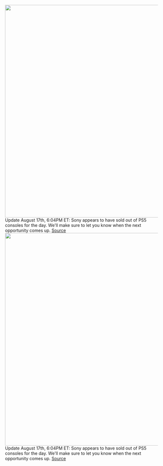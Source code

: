 <img src='https://cdn.vox-cdn.com/thumbor/J_Fm2ks8buTa0BFiN54gFi7F-Js=/0x0:2040x1360/1200x800/filters:focal(857x517:1183x843)/cdn.vox-cdn.com/uploads/chorus_image/image/69738575/acastro_210511_1777_psRestock_0005.0.jpg' width='700px' /><br/>
Update August 17th, 6:04PM ET: Sony appears to have sold out of PS5 consoles for the day. We'll make sure to let you know when the next opportunity comes up.
<a href='https://www.theverge.com/2021/8/17/22628626/ps5-playstation-5-restock-sony-direct-console-buy-queue'> Source <a/><img src='https://cdn.vox-cdn.com/thumbor/J_Fm2ks8buTa0BFiN54gFi7F-Js=/0x0:2040x1360/1200x800/filters:focal(857x517:1183x843)/cdn.vox-cdn.com/uploads/chorus_image/image/69738575/acastro_210511_1777_psRestock_0005.0.jpg' width='700px' /><br/>
Update August 17th, 6:04PM ET: Sony appears to have sold out of PS5 consoles for the day. We'll make sure to let you know when the next opportunity comes up.
<a href='https://www.theverge.com/2021/8/17/22628626/ps5-playstation-5-restock-sony-direct-console-buy-queue'> Source <a/>